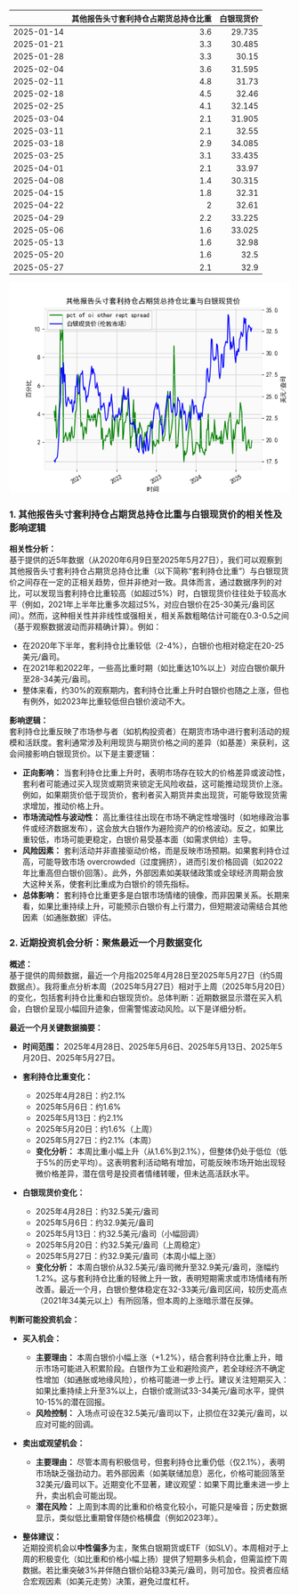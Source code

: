 |            |   其他报告头寸套利持仓占期货总持仓比重 |   白银现货价 |
|:-----------|---------------------------------------:|-------------:|
| 2025-01-14 |                                    3.6 |       29.735 |
| 2025-01-21 |                                    3.3 |       30.485 |
| 2025-01-28 |                                    3.3 |       30.15  |
| 2025-02-04 |                                    3.6 |       31.595 |
| 2025-02-11 |                                    4.8 |       31.73  |
| 2025-02-18 |                                    4.5 |       32.46  |
| 2025-02-25 |                                    4.1 |       32.145 |
| 2025-03-04 |                                    2.1 |       31.905 |
| 2025-03-11 |                                    2.1 |       32.55  |
| 2025-03-18 |                                    2.9 |       34.085 |
| 2025-03-25 |                                    3.1 |       33.435 |
| 2025-04-01 |                                    2.1 |       33.97  |
| 2025-04-08 |                                    1.4 |       30.315 |
| 2025-04-15 |                                    1.8 |       32.31  |
| 2025-04-22 |                                    2   |       32.61  |
| 2025-04-29 |                                    2.2 |       33.225 |
| 2025-05-06 |                                    1.6 |       33.025 |
| 2025-05-13 |                                    1.6 |       32.98  |
| 2025-05-20 |                                    1.6 |       32.5   |
| 2025-05-27 |                                    2.1 |       32.9   |

![图](shibor.png)

### 1. 其他报告头寸套利持仓占期货总持仓比重与白银现货价的相关性及影响逻辑

**相关性分析：**  
基于提供的近5年数据（从2020年6月9日至2025年5月27日），我们可以观察到其他报告头寸套利持仓占期货总持仓比重（以下简称“套利持仓比重”）与白银现货价之间存在一定的正相关趋势，但并非绝对一致。具体而言，通过数据序列的对比，可以发现当套利持仓比重较高（如超过5%）时，白银现货价往往处于较高水平（例如，2021年上半年比重多次超过5%，对应白银价在25-30美元/盎司区间）。然而，这种相关性并非线性或强相关，相关系数粗略估计可能在0.3-0.5之间（基于观察数据波动而非精确计算）。例如：
- 在2020年下半年，套利持仓比重较低（2-4%），白银价也相对稳定在20-25美元/盎司。
- 在2021年和2022年，一些高比重时期（如比重达10%以上）对应白银价飙升至28-34美元/盎司。
- 整体来看，约30%的观察期内，套利持仓比重上升时白银价也随之上涨，但也有例外，如2023年比重较低但白银价波动不大。

**影响逻辑：**  
套利持仓比重反映了市场参与者（如机构投资者）在期货市场中进行套利活动的规模和活跃度。套利通常涉及利用现货与期货价格之间的差异（如基差）来获利，这会间接影响白银现货价。以下是主要逻辑：
- **正向影响：** 当套利持仓比重上升时，表明市场存在较大的价格差异或波动性，套利者可能通过买入现货或期货来锁定无风险收益，这可能推动现货价上涨。例如，如果期货价低于现货价，套利者买入期货并卖出现货，可能导致现货需求增加，推动价格上升。
- **市场流动性与波动性：** 高比重往往出现在市场不确定性增强时（如地缘政治事件或经济数据发布），这会放大白银作为避险资产的价格波动。反之，如果比重较低，市场可能更稳定，白银价易受基本面（如需求供给）主导。
- **风险因素：** 套利活动并非直接驱动价格，而是反映市场预期。如果套利持仓过高，可能导致市场 overcrowded（过度拥挤），进而引发价格回调（如2022年比重高但白银价回落）。此外，外部因素如美联储政策或全球经济周期会放大这种关系，使套利比重成为白银价的领先指标。
- **总体影响：** 套利持仓比重更多是白银市场情绪的镜像，而非因果关系。长期来看，如果比重持续上升，可能预示白银价有上行潜力，但短期波动需结合其他因素（如通胀数据）评估。

### 2. 近期投资机会分析：聚焦最近一个月数据变化

**概述：**  
基于提供的周频数据，最近一个月指2025年4月28日至2025年5月27日（约5周数据点）。我将重点分析本周（2025年5月27日）相对于上周（2025年5月20日）的变化，包括套利持仓比重和白银现货价。总体判断：近期数据显示潜在买入机会，白银价呈现小幅回升迹象，但需警惕波动风险。以下是详细分析。

**最近一个月关键数据摘要：**  
- **时间范围：** 2025年4月28日、2025年5月6日、2025年5月13日、2025年5月20日、2025年5月27日。
- **套利持仓比重变化：**  
  - 2025年4月28日：约2.1%  
  - 2025年5月6日：约1.6%  
  - 2025年5月13日：约2.1%  
  - 2025年5月20日：约1.6%（上周）  
  - 2025年5月27日：约2.1%（本周）  
  - **变化分析：** 本周比重小幅上升（从1.6%到2.1%），但整体仍处于低位（低于5%的历史平均）。这表明套利活动略有增加，可能反映市场开始出现轻微价格差异，潜在信号是投资者情绪转暖，但未达高活跃水平。

- **白银现货价变化：**  
  - 2025年4月28日：约32.5美元/盎司  
  - 2025年5月6日：约32.9美元/盎司  
  - 2025年5月13日：约32.5美元/盎司（小幅回调）  
  - 2025年5月20日：约32.5美元/盎司（上周稳定）  
  - 2025年5月27日：约32.9美元/盎司（本周小幅上涨）  
  - **变化分析：** 本周白银价从32.5美元/盎司微升至32.9美元/盎司，涨幅约1.2%。这与套利持仓比重的轻微上升一致，表明短期需求或市场情绪有所改善。最近一个月，白银价整体稳定在32-33美元/盎司区间，较历史高点（2021年34美元以上）有所回落，但本周的上涨暗示潜在反弹。

**判断可能投资机会：**  
- **买入机会：**  
  - **主要理由：** 本周白银价小幅上涨（+1.2%），结合套利持仓比重上升，暗示市场可能进入积累阶段。白银作为工业和避险资产，若全球经济不确定性增加（如通胀或地缘风险），价格可能进一步上行。建议关注短期买入：如果比重持续上升至3%以上，白银价或测试33-34美元/盎司水平，提供10-15%的潜在回报。
  - **风险控制：** 入场点可设在32.5美元/盎司以下，止损位在32美元/盎司，以应对可能的回调。

- **卖出或观望机会：**  
  - **主要理由：** 尽管本周有积极信号，但套利持仓比重仍低（仅2.1%），表明市场缺乏强劲动力。若外部因素（如美联储加息）恶化，价格可能回落至32美元/盎司以下。近期变化不显著，建议观望：如果下周比重未进一步上升，卖出机会可能出现。
  - **潜在风险：** 上周到本周的比重和价格变化较小，可能只是噪音；历史数据显示，类似低比重期曾伴随价格横盘（例如2023年）。

- **整体建议：**  
  近期投资机会以**中性偏多**为主，聚焦白银期货或ETF（如SLV）。本周相对于上周的积极变化（如比重和价格小幅上扬）提供了短期多头机会，但需监控下周数据。若比重突破3%并伴随白银价站稳33美元/盎司，则可加仓。投资者应结合宏观因素（如美元走势）决策，避免过度杠杆。